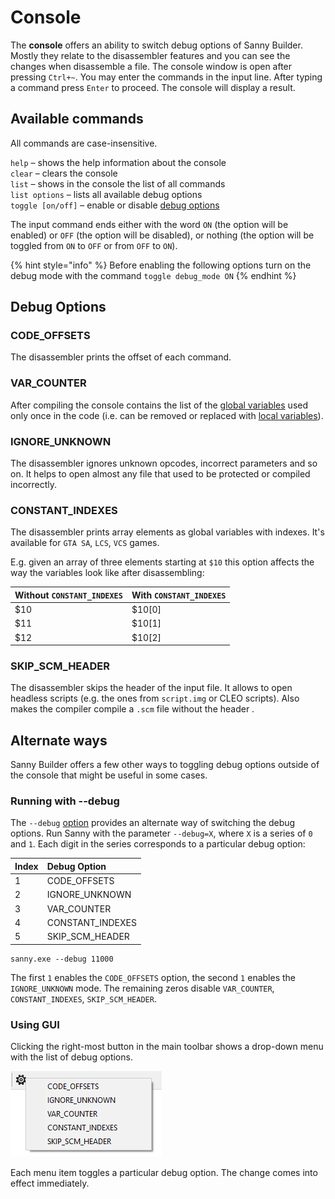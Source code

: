 # Console

The **console** offers an ability to switch debug options of Sanny Builder. Mostly they relate to the disassembler features and you can see the changes when disassemble a file. The console window is open after pressing `Ctrl+~`. You may enter the commands in the input line. After typing a command press  `Enter` to proceed. The console will display a result.

## Available commands 

All commands are case-insensitive.

`help` – shows the help information about the console  
`clear` – clears the console  
`list` – shows in the console the list of all commands  
`list options` – lists all available debug options  
`toggle [on/off]` – enable or disable [debug options](console.md#debug-options)

The input command ends either with the word `ON` \(the option will be enabled\) or `OFF` \(the option will be disabled\), or nothing \(the option will be toggled from `ON` to `OFF` or from `OFF` to `ON`\).

{% hint style="info" %}
Before enabling the following options turn on the debug mode with the command `toggle debug_mode ON`
{% endhint %}

## Debug Options

### CODE\_OFFSETS

The disassembler prints the offset of each command.

### VAR\_COUNTER

After compiling the console contains the list of the [global variables](coding/variables.md#global-variables) used only once in the code \(i.e. can be removed or replaced with [local variables](coding/variables.md#local-variables)\).

### IGNORE\_UNKNOWN

The disassembler ignores unknown opcodes, incorrect parameters and so on. It helps to open almost any file that used to be protected or compiled incorrectly.

### CONSTANT\_INDEXES

The disassembler prints array elements as global variables with indexes. It's available for `GTA SA`, `LCS`, `VCS` games. 

E.g. given an array of three elements starting at `$10` this option affects the way the variables look like after disassembling:

| Without `CONSTANT_INDEXES` | With `CONSTANT_INDEXES` |
| :--- | :--- |
| $10 | $10\[0\] |
| $11 | $10\[1\] |
| $12 | $10\[2\] |

### SKIP\_SCM\_HEADER

The disassembler skips the header of the input file. It allows to open headless scripts \(e.g. the ones from `script.img` or CLEO scripts\). Also makes the compiler compile a `.scm` file without the header .

## Alternate ways

Sanny Builder offers a few other ways to toggling debug options outside of the console that might be useful in some cases.

### Running with --debug

The `--debug` [option](cli.md#debug) provides an alternate way of switching the debug options. Run Sanny with the parameter `--debug=X`, where `X` is a series of `0` and `1`.  Each digit in the series corresponds to a particular debug option:

| Index | Debug Option |
| :--- | :--- |
| 1 | CODE\_OFFSETS |
| 2 | IGNORE\_UNKNOWN |
| 3 | VAR\_COUNTER |
| 4 | CONSTANT\_INDEXES |
| 5 | SKIP\_SCM\_HEADER |

```text
sanny.exe --debug 11000
```

The first `1` enables the `CODE_OFFSETS` option, the second `1` enables the `IGNORE_UNKNOWN` mode. The remaining zeros disable `VAR_COUNTER`, `CONSTANT_INDEXES`, `SKIP_SCM_HEADER`.

### Using GUI

Clicking the right-most button in the main toolbar shows a drop-down menu with the list of debug options.

![](.gitbook/assets/debug_options.PNG)

Each menu item toggles a particular debug option. The change comes into effect immediately.

